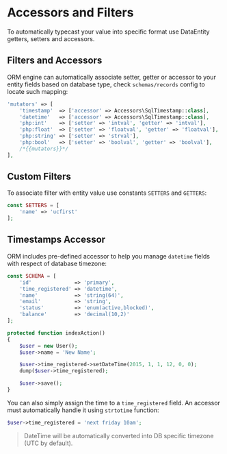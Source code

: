 # Accessors and Filters
To automatically typecast your value into specific format use DataEntity getters, setters and accessors.

## Filters and Accessors
ORM engine can automatically associate setter, getter or accessor to your entity fields based on database type, check `schemas/records` config to locate such mapping:

```php
'mutators' => [
    'timestamp'  => ['accessor' => Accessors\SqlTimestamp::class],
    'datetime'   => ['accessor' => Accessors\SqlTimestamp::class],
    'php:int'    => ['setter' => 'intval', 'getter' => 'intval'],
    'php:float'  => ['setter' => 'floatval', 'getter' => 'floatval'],
    'php:string' => ['setter' => 'strval'],
    'php:bool'   => ['setter' => 'boolval', 'getter' => 'boolval'],
    /*{{mutators}}*/
],
```

## Custom Filters
To associate filter with entity value use constants `SETTERS` and `GETTERS`:

```php
const SETTERS = [
    'name' => 'ucfirst'
];
```

## Timestamps Accessor
ORM includes pre-defined accessor to help you manage `datetime` fields with respect of database timezone: 

```php
const SCHEMA = [
    'id'              => 'primary',
    'time_registered' => 'datetime',
    'name'            => 'string(64)',
    'email'           => 'string',
    'status'          => 'enum(active,blocked)',
    'balance'         => 'decimal(10,2)'
];
```

```php
protected function indexAction()
{
    $user = new User();
    $user->name = 'New Name';

    $user->time_registered->setDateTime(2015, 1, 1, 12, 0, 0);
    dump($user->time_registered);

    $user->save();
}
```

You can also simply assign the time to a `time_registered` field. An accessor must automatically handle it using `strtotime` function:

```php
$user->time_registered = 'next friday 10am';
```

> DateTime will be automatically converted into DB specific timezone (UTC by default).